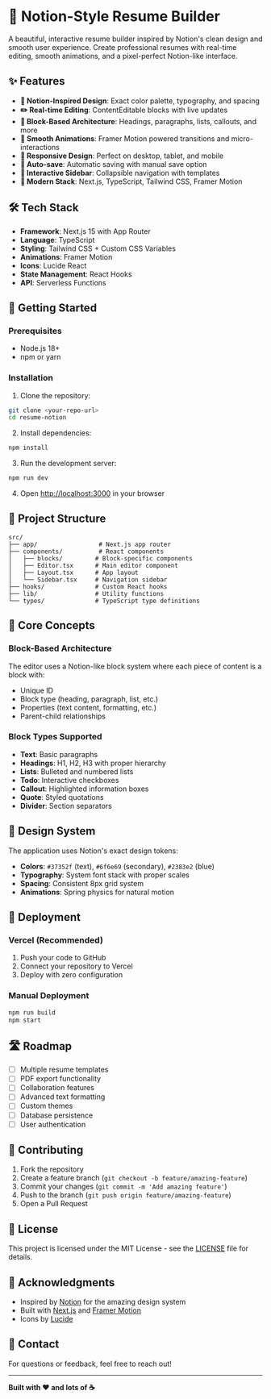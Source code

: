 # 📄 Notion-Style Resume Builder

A beautiful, interactive resume builder inspired by Notion's clean design and smooth user experience. Create professional resumes with real-time editing, smooth animations, and a pixel-perfect Notion-like interface.

## ✨ Features

- **🎨 Notion-Inspired Design**: Exact color palette, typography, and spacing
- **✏️ Real-time Editing**: ContentEditable blocks with live updates
- **🎯 Block-Based Architecture**: Headings, paragraphs, lists, callouts, and more
- **💫 Smooth Animations**: Framer Motion powered transitions and micro-interactions
- **📱 Responsive Design**: Perfect on desktop, tablet, and mobile
- **💾 Auto-save**: Automatic saving with manual save option
- **🎪 Interactive Sidebar**: Collapsible navigation with templates
- **🚀 Modern Stack**: Next.js, TypeScript, Tailwind CSS, Framer Motion

## 🛠️ Tech Stack

- **Framework**: Next.js 15 with App Router
- **Language**: TypeScript
- **Styling**: Tailwind CSS + Custom CSS Variables
- **Animations**: Framer Motion
- **Icons**: Lucide React
- **State Management**: React Hooks
- **API**: Serverless Functions

## 🚀 Getting Started

### Prerequisites

- Node.js 18+ 
- npm or yarn

### Installation

1. Clone the repository:
```bash
git clone <your-repo-url>
cd resume-notion
```

2. Install dependencies:
```bash
npm install
```

3. Run the development server:
```bash
npm run dev
```

4. Open [http://localhost:3000](http://localhost:3000) in your browser

## 📁 Project Structure

```
src/
├── app/                 # Next.js app router
├── components/          # React components
│   ├── blocks/         # Block-specific components
│   ├── Editor.tsx      # Main editor component
│   ├── Layout.tsx      # App layout
│   └── Sidebar.tsx     # Navigation sidebar
├── hooks/              # Custom React hooks
├── lib/                # Utility functions
└── types/              # TypeScript type definitions
```

## 🎯 Core Concepts

### Block-Based Architecture
The editor uses a Notion-like block system where each piece of content is a block with:
- Unique ID
- Block type (heading, paragraph, list, etc.)
- Properties (text content, formatting, etc.)
- Parent-child relationships

### Block Types Supported
- **Text**: Basic paragraphs
- **Headings**: H1, H2, H3 with proper hierarchy
- **Lists**: Bulleted and numbered lists
- **Todo**: Interactive checkboxes
- **Callout**: Highlighted information boxes
- **Quote**: Styled quotations
- **Divider**: Section separators

## 🎨 Design System

The application uses Notion's exact design tokens:
- **Colors**: `#37352f` (text), `#6f6e69` (secondary), `#2383e2` (blue)
- **Typography**: System font stack with proper scales
- **Spacing**: Consistent 8px grid system
- **Animations**: Spring physics for natural motion

## 🚀 Deployment

### Vercel (Recommended)

1. Push your code to GitHub
2. Connect your repository to Vercel
3. Deploy with zero configuration

### Manual Deployment

```bash
npm run build
npm start
```

## 🛣️ Roadmap

- [ ] Multiple resume templates
- [ ] PDF export functionality
- [ ] Collaboration features
- [ ] Advanced text formatting
- [ ] Custom themes
- [ ] Database persistence
- [ ] User authentication

## 🤝 Contributing

1. Fork the repository
2. Create a feature branch (`git checkout -b feature/amazing-feature`)
3. Commit your changes (`git commit -m 'Add amazing feature'`)
4. Push to the branch (`git push origin feature/amazing-feature`)
5. Open a Pull Request

## 📝 License

This project is licensed under the MIT License - see the [LICENSE](LICENSE) file for details.

## 🙏 Acknowledgments

- Inspired by [Notion](https://notion.so) for the amazing design system
- Built with [Next.js](https://nextjs.org) and [Framer Motion](https://framer.com/motion)
- Icons by [Lucide](https://lucide.dev)

## 📧 Contact

For questions or feedback, feel free to reach out!

---

**Built with ❤️ and lots of ☕**